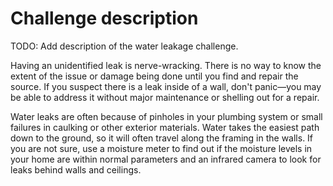 # Challenge description

TODO: Add description of the water leakage challenge.

Having an unidentified leak is nerve-wracking. There is no way to know the extent of the issue or damage being done until you find and repair the source. If you suspect there is a leak inside of a wall, don't panic—you may be able to address it without major maintenance or shelling out for a repair.

Water leaks are often because of pinholes in your plumbing system or small failures in caulking or other exterior materials. Water takes the easiest path down to the ground, so it will often travel along the framing in the walls. If you are not sure, use a moisture meter to find out if the moisture levels in your home are within normal parameters and an infrared camera to look for leaks behind walls and ceilings.
